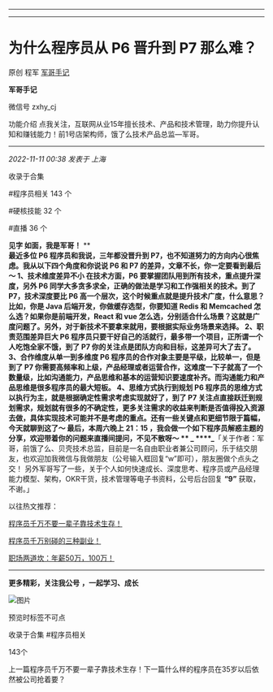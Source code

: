 ----------------------------------------
----------------------------------------
#  为什么程序员从 P6 晋升到 P7 那么难？

原创 程军  [ 军哥手记 ](javascript:void\(0\);)

**军哥手记** ![]()

微信号 zxhy_cj

功能介绍 点我关注，互联网从业15年擅长技术、产品和技术管理，助力你提升认知和赚钱能力！前1号店架构师，饿了么技术产品总监—军哥。

____

_2022-11-11 00:38_ _发表于 上海_

收录于合集

#程序员相关 143 个

#硬核技能 32 个

#直播 36 个

**见字 如面，我是军哥！** **  
**最近多位 P6 程序员和我说，三年都没晋升到 P7，也不知道努力的方向内心很焦虑。我从以下四个角度和你说说 P6 和 P7
的差异，文章不长，你一定要看到最后～ **1、技术维度差异不小** 在技术方面，P6 要掌握团队用到所有技术，重点提升深度，另外 P6
同学大多贪多求全，正确的做法是学习和工作强相关的技术。到了 P7，技术深度要比 P6 高一个层次，这个时候重点就是提升技术广度，什么意思？比如，你是
Java 后端开发，你做缓存选型，你要知道 Redis 和 Memcached 怎么选？如果你是前端开发，React 和 vue
怎么选，分别适合什么场景？这就是广度问题了。另外，对于新技术不要拿来就用，要根据实际业务场景来选择。 **2、职责范围差异巨大** P6
程序员只要干好自己的活就行，最多带一个项目，正所谓一个人吃饱全家不饿，到了 P7 你的关注点是团队方向和目标，这差异可大了去了。
**3、合作维度从单一到多维度** P6 程序员的合作对象主要是平级，比较单一，但是到了 P7
你需要高频率和上级，产品经理或者运营合作，这难度一下子就高了一个数量级，比如沟通能力，产品思维和基本的运营知识要速度补齐。而沟通能力和产品思维是很多程序员的最大短板。
**4、思维方式执行到规划** P6 程序员的思维方式以执行为主，就是根据确定性需求考虑实现就好了，到了 P7
关注点直接跃迁到规划需求，规划就有很多的不确定性，更多关注需求的收益来判断是否值得投入资源去做，具体实现技术可能并不是考虑的重点。还有一些关键点和更细节限于篇幅，今天就聊到这了～
**最后，本周六晚上 21：15 ，我会做一个如下程序员解惑主题的分享，欢迎带着你的问题来直播间提问，不见不散呀～** ** _
****_**「关于作者：军哥，前饿了么、贝壳技术总监，目前是一名自由职业者兼公司顾问，乐于结交朋友，也欢迎加我微信与我做朋友（公号输入框回复“w”即可），朋友圈做个点头之交！
另外军哥写了一些，关于个人如何快速成长、深度思考、程序员或产品经理能力模型、架构，OKR干货，技术管理等电子书资料，公号后台回复 **“9”**
获取，不谢。」  

以往热文推荐：

[程序员千万不要一辈子靠技术生存！](http://mp.weixin.qq.com/s?__biz=MzA3MDU2MjM4Ng==&mid=2247497020&idx=1&sn=4084c75062f75b924e094ca36f6165c3&chksm=9f385201a84fdb177c43cc2a2276f35a4d3feb325db379067f5928c890944e3f7d7cf2924e45&scene=21#wechat_redirect)  

[程序员千万别碰的三种副业！](http://mp.weixin.qq.com/s?__biz=MzA3MDU2MjM4Ng==&mid=2247497000&idx=1&sn=ac5f69b9231e983402b1753218d86260&chksm=9f385215a84fdb03763a6f3b230bc6f7eaa53682a048b1b0b8c4f223e4309aadc8c0b45d0636&scene=21#wechat_redirect)  

[职场两道坎：年薪50万，100万！](http://mp.weixin.qq.com/s?__biz=MzA3MDU2MjM4Ng==&mid=2247496522&idx=1&sn=48794a181eb988a63444e012dcf71edb&chksm=9f385477a84fdd61f02c3e8f27c861f486dfe0dc3292837d211c8c321d413232a3123d8dc89d&scene=21#wechat_redirect)

  

* * *

  

 **更多精彩，关注我公号** **，一起学习、成长**

![图片](https://mmbiz.qpic.cn/mmbiz_png/b96CibCt70iaajvl7fD4ZCicMcjhXMp1v6UibM134tIsO1j5yqHyNhh9arj090oAL7zGhRJRq6cFqFOlDZMleLl4pw/640?wx_fmt=png)

预览时标签不可点

收录于合集 #程序员相关

143个

上一篇程序员千万不要一辈子靠技术生存！下一篇什么样的程序员在35岁以后依然被公司抢着要？

